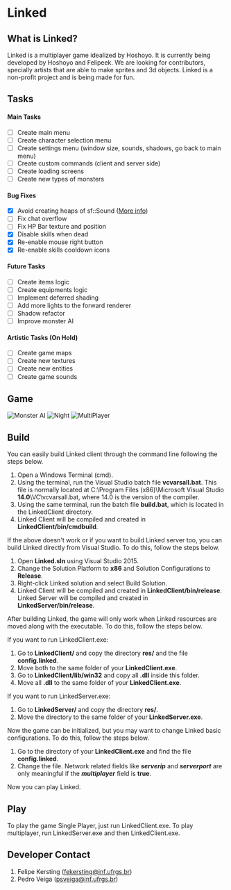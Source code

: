 # Linked

## What is Linked?
Linked is a multiplayer game idealized by Hoshoyo. It is currently being developed by Hoshoyo and Felipeek. We are looking for contributors, specially artists that are able to make sprites and 3d objects. Linked is a non-profit project and is being made for fun.

## Tasks

#### Main Tasks
- [ ] Create main menu
- [ ] Create character selection menu
- [ ] Create settings menu (window size, sounds, shadows, go back to main menu)
- [ ] Create custom commands (client and server side)
- [ ] Create loading screens
- [ ] Create new types of monsters

#### Bug Fixes
- [x] Avoid creating heaps of sf::Sound ([More info](http://stackoverflow.com/questions/26265964/sfml-internal-openal-error#_=_))
- [ ] Fix chat overflow
- [ ] Fix HP Bar texture and position
- [x] Disable skills when dead
- [x] Re-enable mouse right button
- [x] Re-enable skills cooldown icons

#### Future Tasks
- [ ] Create items logic
- [ ] Create equipments logic
- [ ] Implement deferred shading
- [ ] Add more lights to the forward renderer
- [ ] Shadow refactor
- [ ] Improve monster AI

#### Artistic Tasks (On Hold)
- [ ] Create game maps
- [ ] Create new textures
- [ ] Create new entities
- [ ] Create game sounds

## Game
![Monster AI](http://puu.sh/kRoVu/7463202ad3.jpg)
![Night](http://puu.sh/kVyID/37992b7699.jpg)
![MultiPlayer](http://puu.sh/kVyA1/de09997992.jpg)

## Build
You can easily build Linked client through the command line following the steps below.

1. Open a Windows Terminal (cmd).
2. Using the terminal, run the Visual Studio batch file **vcvarsall.bat**. This file is normally located at C:\Program Files (x86)\Microsoft Visual Studio **14.0**\VC\vcvarsall.bat, where 14.0 is the version of the compiler.
3. Using the same terminal, run the batch file **build.bat**, which is located in the LinkedClient directory.
4. Linked Client will be compiled and created in **LinkedClient/bin/cmdbuild**.

If the above doesn't work or if you want to build Linked server too, you can build Linked directly from Visual Studio. To do this, follow the steps below.

1. Open **Linked.sln** using Visual Studio 2015.
2. Change the Solution Platform to **x86** and Solution Configurations to **Release**.
3. Right-click Linked solution and select Build Solution.
4. Linked Client will be compiled and created in **LinkedClient/bin/release**. Linked Server will be compiled and created in **LinkedServer/bin/release**.

After building Linked, the game will only work when Linked resources are moved along with the executable. To do this, follow the steps below.

If you want to run LinkedClient.exe:

1. Go to **LinkedClient/** and copy the directory **res/** and the file **config.linked**.
2. Move both to the same folder of your **LinkedClient.exe**.
3. Go to **LinkedClient/lib/win32** and copy all **.dll** inside this folder.
4. Move all **.dll** to the same folder of your **LinkedClient.exe**.

If you want to run LinkedServer.exe:

1. Go to **LinkedServer/** and copy the directory **res/**.
2. Move the directory to the same folder of your **LinkedServer.exe**.

Now the game can be initialized, but you may want to change Linked basic configurations. To do this, follow the steps below.

1. Go to the directory of your **LinkedClient.exe** and find the file **config.linked**.
2. Change the file. Network related fields like ***serverip*** and ***serverport*** are only meaningful if the ***multiplayer*** field is **true**.

Now you can play Linked.

## Play
To play the game Single Player, just run LinkedClient.exe. To play multiplayer, run LinkedServer.exe and then LinkedClient.exe.

## Developer Contact
1. Felipe Kersting (fekersting@inf.ufrgs.br)
2. Pedro Veiga (psveiga@inf.ufrgs.br)

